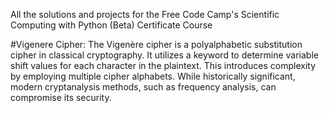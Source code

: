 All the solutions and projects for the Free Code Camp's Scientific Computing with Python (Beta) Certificate Course

#Vigenere Cipher:
The Vigenère cipher is a polyalphabetic substitution cipher in classical cryptography. It utilizes a keyword to determine variable shift values for each character in the plaintext. This introduces complexity by employing multiple cipher alphabets. While historically significant, modern cryptanalysis methods, such as frequency analysis, can compromise its security.
